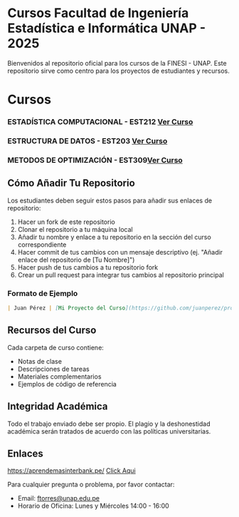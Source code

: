 # Cursos Facultad de Ingeniería Estadística e Informática UNAP - 2025

Bienvenidos al repositorio oficial para los cursos de la FINESI - UNAP. Este repositorio sirve como centro para  los proyectos de estudiantes y recursos.

# Cursos

### ESTADÍSTICA COMPUTACIONAL - EST212 [Ver Curso](EST312.md)
### ESTRUCTURA DE DATOS - EST203 [Ver Curso](EST203.md)
### METODOS DE OPTIMIZACIÓN - EST309[Ver Curso](EST309.md)


## Cómo Añadir Tu Repositorio

Los estudiantes deben seguir estos pasos para añadir sus enlaces de repositorio:

1. Hacer un fork de este repositorio
2. Clonar el repositorio a tu máquina local
3. Añadir tu nombre y enlace a tu repositorio en la sección del curso correspondiente
4. Hacer commit de tus cambios con un mensaje descriptivo (ej. "Añadir enlace del repositorio de [Tu Nombre]")
5. Hacer push de tus cambios a tu repositorio fork
6. Crear un pull request para integrar tus cambios al repositorio principal

### Formato de Ejemplo

```markdown
| Juan Pérez | [Mi Proyecto del Curso](https://github.com/juanperez/proyecto-curso) |
```

## Recursos del Curso

Cada carpeta de curso contiene:
- Notas de clase
- Descripciones de tareas
- Materiales complementarios
- Ejemplos de código de referencia

## Integridad Académica

Todo el trabajo enviado debe ser propio. El plagio y la deshonestidad académica serán tratados de acuerdo con las políticas universitarias.

## Enlaces

https://aprendemasinterbank.pe/ [Click Aqui](https://aprendemasinterbank.pe/)

Para cualquier pregunta o problema, por favor contactar:
- Email: ftorres@unap.edu.pe
- Horario de Oficina: Lunes y Miércoles 14:00 - 16:00
